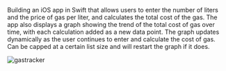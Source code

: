 Building an iOS app in Swift that allows users to enter the number of liters and the price of gas per liter, and calculates the total cost of the gas. The app also displays a graph showing the trend of the total cost of gas over time, with each calculation added as a new data point. The graph updates dynamically as the user continues to enter and calculate the cost of gas. Can be capped at a certain list size and will restart the graph if it does.


![gastracker](https://user-images.githubusercontent.com/102439915/209609463-4b439c4c-3a73-48bc-a56b-2e1f92562e10.gif)

